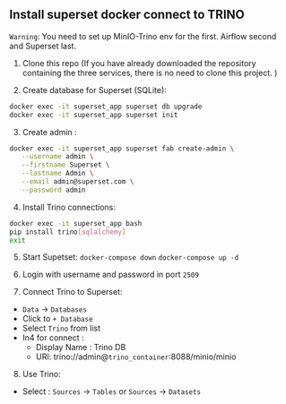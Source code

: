 ## Install superset docker connect to TRINO

`Warning`: You need to set up MinIO-Trino env for the first. Airflow second and Superset last.


1. Clone this repo (If you have already downloaded the repository containing the three services, there is no need to clone this project. )

2. Create database for Superset (SQLite):
``` bash
docker exec -it superset_app superset db upgrade
docker exec -it superset_app superset init
```


3. Create admin :
``` bash
docker exec -it superset_app superset fab create-admin \
   --username admin \
   --firstname Superset \
   --lastname Admin \
   --email admin@superset.com \
   --password admin
```

4. Install Trino connections:
``` bash
docker exec -it superset_app bash
pip install trino[sqlalchemy]
exit
```


5. Start Supetset:
`docker-compose down`
`docker-compose up -d`

6. Login with username and password in port `2509`
7. Connect Trino to Superset:
- `Data` -> `Databases`
- Click to `+ Database` 
- Select `Trino` from list
- In4 for connect :
    + Display Name : Trino DB
    + URI: trino://admin@`trino_container`:8088/minio/minio

8. Use Trino:
- Select : `Sources` -> `Tables` or `Sources` -> `Datasets`
